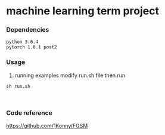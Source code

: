 # machine learning term project 

### Dependencies
```
python 3.6.4
pytorch 1.0.1 post2
```

### Usage
1. running examples
modify run.sh file then run
```
sh run.sh 
```
<br>

### Code reference
https://github.com/1Konny/FGSM

